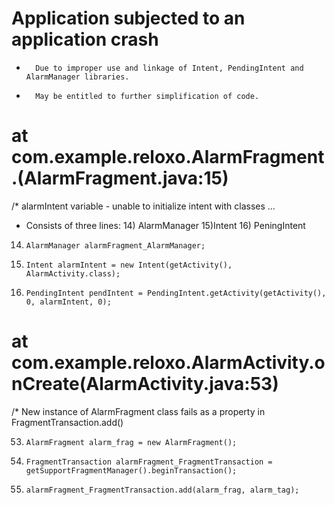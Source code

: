 #       Application subjected to an application crash
-       Due to improper use and linkage of Intent, PendingIntent and AlarmManager libraries.
-       May be entitled to further simplification of code.

#        at com.example.reloxo.AlarmFragment.<init>(AlarmFragment.java:15)

/* alarmIntent variable - unable to initialize intent with classes ...
 * Consists of three lines: 14) AlarmManager 15)Intent 16) PeningIntent
 
14)     AlarmManager alarmFragment_AlarmManager;
15)     Intent alarmIntent = new Intent(getActivity(), AlarmActivity.class);
16)     PendingIntent pendIntent = PendingIntent.getActivity(getActivity(), 0, alarmIntent, 0);

#        at com.example.reloxo.AlarmActivity.onCreate(AlarmActivity.java:53)

/*  New instance of AlarmFragment class fails as a property in FragmentTransaction.add()

53)     AlarmFragment alarm_frag = new AlarmFragment();
54)     FragmentTransaction alarmFragment_FragmentTransaction = getSupportFragmentManager().beginTransaction();
56)     alarmFragment_FragmentTransaction.add(alarm_frag, alarm_tag);